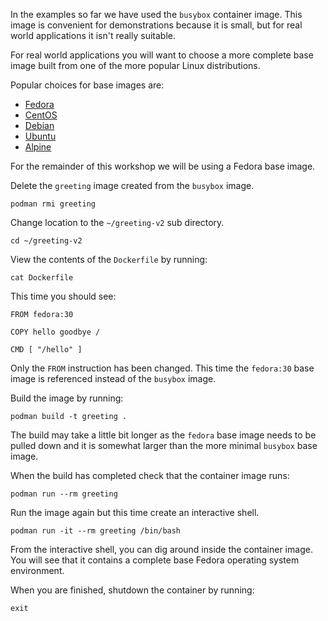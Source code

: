 In the examples so far we have used the `busybox` container image. This image is convenient for demonstrations because it is small, but for real world applications it isn't really suitable.

For real world applications you will want to choose a more complete base image built from one of the more popular Linux distributions.

Popular choices for base images are:

* [Fedora](https://hub.docker.com/_/fedora)
* [CentOS](https://hub.docker.com/_/centos)
* [Debian](https://hub.docker.com/_/debian)
* [Ubuntu](https://hub.docker.com/_/ubuntu)
* [Alpine](https://hub.docker.com/_/alpine)

For the remainder of this workshop we will be using a Fedora base image.

Delete the `greeting` image created from the `busybox` image.

```execute
podman rmi greeting
```

Change location to the `~/greeting-v2` sub directory.

```execute
cd ~/greeting-v2
```

View the contents of the `Dockerfile` by running:

```execute
cat Dockerfile
```

This time you should see:

```
FROM fedora:30

COPY hello goodbye /

CMD [ "/hello" ]
```

Only the `FROM` instruction has been changed. This time the `fedora:30` base image is referenced instead of the `busybox` image.

Build the image by running:

```execute
podman build -t greeting .
````

The build may take a little bit longer as the `fedora` base image needs to be pulled down and it is somewhat larger than the more minimal `busybox` base image.

When the build has completed check that the container image runs:

```execute
podman run --rm greeting
```

Run the image again but this time create an interactive shell.

```execute
podman run -it --rm greeting /bin/bash
```

From the interactive shell, you can dig around inside the container image. You will see that it contains a complete base Fedora operating system environment.

When you are finished, shutdown the container by running:

```execute
exit
```
